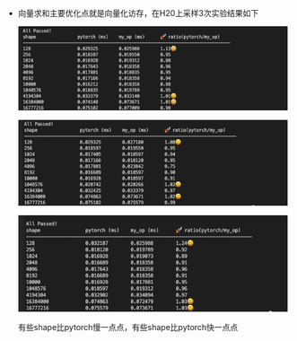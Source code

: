 - 向量求和主要优化点就是向量化访存，在H20上采样3次实验结果如下


    ![alt text](./img/image.png)

    ![alt text](./img/image-1.png)

    ![alt text](./img/image-2.png)

  有些shape比pytorch慢一点点，有些shape比pytorch快一点点